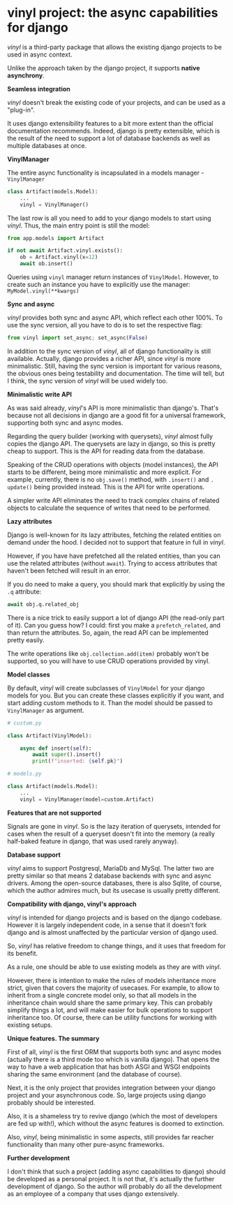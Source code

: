 # vinyl project: the async capabilities for django

*vinyl* is a third-party package that allows the existing 
django projects to be used in async context.

Unlike the approach taken by the
django project, it supports **native asynchrony**.

**Seamless integration**

*vinyl* doesn't break the existing code of your projects, and can be used as 
a "plug-in".

It uses django extensibility features to a bit more extent than the official 
documentation recommends.
Indeed, django is pretty 
extensible, which is the result of the need to support a lot of database 
backends as well as multiple databases at once.

**VinylManager**

The entire async functionality is incapsulated in a models manager - 
`VinylManager`

```python
class Artifact(models.Model):
    ...
    vinyl = VinylManager()
```

The last row is all you need to add to your django models to start using 
*vinyl*.
Thus, the main entry point is still the model:

```python
from app.models import Artifact

if not await Artifact.vinyl.exists():
    ob = Artifact.vinyl(x=12)
    await ob.insert()
```

Queries using `vinyl` manager return instances of `VinylModel`. However, to 
create 
such an instance you have to explicitly use the manager: `MyModel.vinyl(**kwargs)`

**Sync and async**

*vinyl* provides both sync and async API, which reflect each other 100%. To 
use the sync version, all you have to do is to set the respective flag:

```python
from vinyl import set_async; set_async(False)
```

In addition to the sync version of *vinyl*, all of django functionality is 
still available. Actually, django provides a richer API, since 
*vinyl* is 
more 
minimalistic. Still, having the sync version is important for various 
reasons, the obvious ones being testability and documentation. The time will tell,
but I think, the sync version of *vinyl* will be used widely too.

**Minimalistic write API**

As was said already, *vinyl*'s API is more minimalistic than django's. 
That's because not all 
decisions in django are a good fit for a universal framework, supporting both 
sync 
and async modes.

Regarding the query builder (working with querysets), *vinyl* almost fully 
copies the 
django API. The querysets are lazy in django, so this is pretty cheap to 
support. This is the API for reading data from the database.

Speaking of the CRUD operations with objects (model instances), the API 
starts to be different, being more minimalistic and more explicit. 
For example, currently, there is no `obj.save()` method, with `.insert()` and `.
update()` being provided instead. This is the API for write operations.

A simpler write API eliminates the need to track complex chains of related 
objects to calculate the sequence of writes that need to be 
performed.

**Lazy attributes**

Django is well-known for its lazy attributes, fetching the related entities 
on demand under the hood. I decided not to support that feature in full in 
*vinyl*.

However, if you have have prefetched all the related entities, than you can use 
the 
related attributes (without `await`). Trying to access attributes that 
haven't been fetched will result in an error.

If you do need to make a query, you should 
mark that explicitly by using the `.q` attribute:

```python
await obj.q.related_obj
```

There is a nice trick to easily support a lot of django API (the read-only part 
of it). Can you guess how? I could: first you make a `prefetch_related`, and than return the attributes.
So, again, the read API can be implemented pretty easily.

The write operations like `obj.collection.add(item)` probably won't be 
supported, so you will have to use CRUD operations provided by vinyl.

**Model classes**

By default, *vinyl* will create subclasses of `VinylModel` for your django 
models for you. But you can create these classes explicitly if you want, and 
start 
adding custom methods to it. Than the model should be passed to 
`VinylManager` as argument.

```python
# custom.py

class Artifact(VinylModel):

    async def insert(self):
        await super().insert()
        print(f"inserted: {self.pk}")

# models.py

class Artifact(models.Model):
    ...
    vinyl = VinylManager(model=custom.Artifact)
```

**Features that are not supported**

Signals are gone in *vinyl*. So is the lazy iteration of querysets, 
intended for cases when the 
result of a queryset doesn't fit into the memory (a really half-baked 
feature in django, that was used rarely anyway).

**Database support**

*vinyl* aims to support Postgresql, MariaDb and MySql. The latter two are 
pretty similar so that means 2 database backends with sync and async drivers.
Among the open-source databases, there is also Sqlite, of course, which the 
author admires much, but its usecase is usually pretty different.

**Compatibility with django, vinyl's approach**

*vinyl* is intended for django projects and is based on the django codebase. 
However it is largely independent code, in a sense that it doesn't fork django 
and is almost unaffected by the particular version of django used.

So, *vinyl* has relative freedom to change things, and it uses that freedom for 
its benefit.

As a rule, one should be able to use existing models as they are with 
*vinyl*.

However, there is intention to make the rules of models inheritance more 
strict, given that covers the majority of usecases. For example, to allow 
to inherit from a single concrete model only, so that all models in the 
inheritance chain would share the same primary key. This can probably simplify 
things a lot, and will 
make easier for bulk operations to support inheritance too. 
Of course, there 
can be utility 
functions for working with existing setups.

**Unique features. The summary**

First of all, *vinyl* is the first ORM that supports both sync and async 
modes (actually there is a third mode too which is vanilla django). That 
opens 
the way to have a web application that has both ASGI and WSGI endpoints sharing 
the same environment (and the database of course).

Next, it is the only project that provides integration between your django 
project and your asynchronous code. So, large projects using django probably 
should be interested.

Also, it is a shameless try to revive django (which the most of developers 
are fed up with!), which without the async features is doomed to extinction.

Also, *vinyl*, being minimalistic in some aspects, still provides far 
reacher functionality than many other pure-async frameworks.

**Further development**

I don't think that such a project (adding async capabilities to django) 
should be developed as a personal project. It is not that, it's actually the 
further 
development of django. So the author will probably do all the development as an 
employee of a company that uses django extensively.